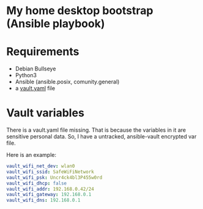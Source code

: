 # My home desktop bootstrap (Ansible playbook)

# Requirements

* Debian Bullseye
* Python3
* Ansible (ansible.posix, comunity.general)
* a [vault.yaml](#vault-variables) file

# Vault variables

There is a vault.yaml file missing. That is because the variables in it are
sensitive personal data. So, I have a untracked, ansible-vault encrypted var
file.

Here is an example:

```yaml
vault_wifi_net_dev: wlan0
vault_wifi_ssid: SafeWiFiNetwork
vault_wifi_psk: Uncr4ck4bl3P455w0rd
vault_wifi_dhcp: false
vault_wifi_addr: 192.168.0.42/24
vault_wifi_gateway: 192.168.0.1
vault_wifi_dns: 192.168.0.1
```
